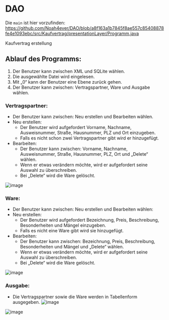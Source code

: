 # DAO

Die `main` ist hier vorzufinden: https://github.com/Noah4ever/DAO/blob/a8f163a1b7845f8ae557c85408878fe4e1093ebc/src/Kaufvertrag/presentationLayer/Programm.java

Kaufvertrag erstellung

## Ablauf des Programms:
1.	Der Benutzer kann zwischen XML und SQLite wählen.
2.	Die ausgewählte Datei wird eingelesen.
3.	Mit „0“ kann der Benutzer eine Ebene zurück gehen.
4.	Der Benutzer kann zwischen: Vertragspartner, Ware und Ausgabe wählen.
###	Vertragspartner:
  -	Der Benutzer kann zwischen: Neu erstellen und Bearbeiten wählen.
  -	Neu erstellen:
    -	Der Benutzer wird aufgefordert Vorname, Nachname, Ausweisnummer, Straße, Hausnummer, PLZ und Ort einzugeben.
    -	Falls es nicht schon zwei Vertragspartner gibt wird er hinzugefügt.
  -	Bearbeiten:
    -	Der Benutzer kann zwischen: Vorname, Nachname, Ausweisnummer, Straße, Hausnummer, PLZ, Ort und „Delete“ wählen.
    -	Wenn er etwas verändern möchte, wird er aufgefordert seine Auswahl zu überschreiben.
    -	Bei „Delete“ wird die Ware gelöscht.

![image](https://user-images.githubusercontent.com/66632359/175576209-ed9d9ee0-49f5-4696-98b1-cc6d9fe9495e.png)

###	Ware:
  -	Der Benutzer kann zwischen: Neu erstellen und Bearbeiten wählen:
  -	Neu erstellen:
    -	Der Benutzer wird aufgefordert Bezeichnung, Preis, Beschreibung, Besonderheiten und Mängel einzugeben.
    -	Falls es nicht eine Ware gibt wird sie hinzugefügt.
  -	Bearbeiten:
    -	Der Benutzer kann zwischen: Bezeichnung, Preis, Beschreibung, Besonderheiten und Mängel und „Delete“ wählen.
    -	Wenn er etwas verändern möchte, wird er aufgefordert seine Auswahl zu überschreiben.
    -	Bei „Delete“ wird die Ware gelöscht.

![image](https://user-images.githubusercontent.com/66632359/175576449-c99080b6-3e39-4102-aa46-ab7ffb3baf15.png)

###	Ausgabe:
  -	Die Vertragspartner sowie die Ware werden in Tabellenform ausgegeben.
![image](https://user-images.githubusercontent.com/66632359/175576084-aa8dae49-62bf-456f-ab4d-191d79feddb4.png)


![image](https://user-images.githubusercontent.com/66632359/175573630-c7c30b83-bf2e-454b-b2e9-e9b6301189f6.png)
